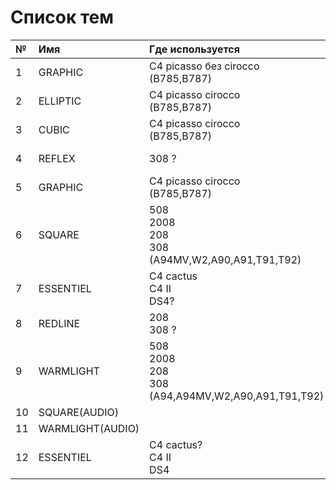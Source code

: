 # Список тем

| № | Имя | Где используется | Контенер |
|:---|:---|:---|:---|
|1|GRAPHIC|С4 picasso без cirocco<br>(B785,B787)|Zone=1<br>Pozition=1|
|2|ELLIPTIC|C4 picasso cirocco<br>(B785,B787)|Zone=1<br>Pozition=2|
|3|CUBIC|C4 picasso cirocco<br>(B785,B787)|Zone=1<br>Pozition=3|
|4|REFLEX|308 ?|Zone=3<br>Pozition=2|
|5|GRAPHIC|C4 picasso cirocco<br>(B785,B787)|Zone=1<br>Pozition=4|
|6|SQUARE|508<br>2008<br>208<br>308<br>(A94MV,W2,A90,A91,T91,T92)|Zone=5<br>Pozition=1|
|7|ESSENTIEL|C4 cactus<br>C4 II<br>DS4?|Zone=3<br>Pozition=3|
|8|REDLINE|208<br>308 ?|Zone=3<br>Pozition=1|
|9|WARMLIGHT|508<br>2008<br>208<br>308<br>(A94,A94MV,W2,A90,A91,T91,T92)|Zone=5<br>Pozition=2|
|10|SQUARE(AUDIO)|||
|11|WARMLIGHT(AUDIO)|||
|12|ESSENTIEL|C4 cactus?<br>C4 II<br>DS4|Zone=5<br>Pozition=3|
